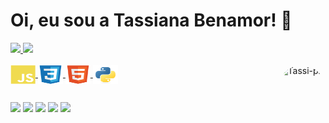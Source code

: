 <h1>Oi, eu sou a Tassiana Benamor! 👋</h1>

<!-- <h2 dir="auto"></h2> -->

<!--
- 🎨 Designer Gráfico e Ilustradora digital.
- 👩🏻‍💻 Atualmente estudando Front-End, Web Development, UX/UI Design.
- 😄 Fluente em inglês e português nativo.
-->

<!-- GitHub Stats -->
<div align="left">
  <a href="https://github.com/tassibenamor">
  <img height="160em" src="https://github-readme-stats.vercel.app/api?username=tassibenamor&show_icons=true&theme=darcula&include_all_commits=true&count_private=true"/>
  <img height="160em" src="https://github-readme-stats.vercel.app/api/top-langs/?username=tassibenamor&layout=compact&langs_count=7&theme=darcula"/>
</div>

<!-- Linguagens de Marcação e Programação -->
<div style="display: inline_block"><br>
  <img align="center" alt="Tassi-Js" height="30" width="40" src="https://raw.githubusercontent.com/devicons/devicon/master/icons/javascript/javascript-plain.svg">
  <img align="center" alt="Tassi-CSS" height="30" width="40" src="https://raw.githubusercontent.com/devicons/devicon/master/icons/css3/css3-original.svg">
  <img align="center" alt="Tassi-HTML" height="30" width="40" src="https://raw.githubusercontent.com/devicons/devicon/master/icons/html5/html5-original.svg">
  <img align="center" alt="Tassi-Python" height="30" width="40" src="https://raw.githubusercontent.com/devicons/devicon/master/icons/python/python-original.svg">
  <img align="right" alt="Tassi-pic" height="150" style="border-radius:50px;" src="https://lh3.googleusercontent.com/fife/AAWUweUkSy5uJwYA46uwdtlX0qJNtzSz2mEHIk613h0fhp6LccxKisg2xmHMEU_h2ofT3UBYrUqFP5WmmUgMN0kWyYbP46vcue_HXlJHUuOZpENmdLqoh4yn6lM__vshhcD1MczBjkGFneg_-w0wcu1XMA-6homNsLDmtCr44Z4b1PRSEozdFzxcP8VhP0KPSiEubVgo_XTm7lXvpD6nQVVihNz6C7DlEONp4J2wubgVfv7Cm3jop6uaIaHaHqk3fogdqkQqT83TD33Ubz-SwQ1IP7qFZrJA9NR7aNsulACJ7NzKN0yomQEuMQE8H-M93lTxWGuReN_usLN-ZP5SXhO2t17EYf4s_yg6fOeNO5MbrBQbogwNlWNrcgZ5aKWOX6W6PYrEZm0_ILV10ermNy7MfS1CelXM-WUv2UpwVifcdjEsko9Q4J5cvvJ_Pu2sMHeTlD7TrTWLcKgjf9E09JnwiW0coHjp_uXLadnYI8lHddNa0gB99-QNWCR-yB2HszwV6uDJjrSoCj_VrDMpYkPSg_b2LyfbhRyiti6KCrLBJc65nVcufPNgPGxh5GS1dKjGr77Cez08XMAxfvlJFhM5K-MdurmEhxE4aMZyZirfHMQIXD6lR1ZboY7fegWbF5FsLMGZcpDbE7khj2-5oZqdi73Wk-mKaEPSUl7n5gjmoYt4G4jJjmR2S7UOfpzvT-Qv3lxx8kFUeiv43D_tft6xQpNTQ_LxtcrtSA=w681-h635">
</div>

<h2 dir="auto"></h2>
  
<!-- Redes Sociais -->
<!-- <h2>Want to find me in the web?</hr> -->
<div>
    <a href="https://medium.com/@tassibenamor" target="_blank"><img src="https://img.shields.io/badge/Medium-12100E?style=for-the-badge&logo=medium&logoColor=white" target="_blank"></a>
  <a href="https://www.linkedin.com/in/tassiana-benamor" target="_blank"><img src="https://img.shields.io/badge/-LinkedIn-%230077B5?style=for-the-badge&logo=linkedin&logoColor=white" target="_blank"></a> 
  <a href = "mailto:tassibenamor@gmail.com"><img src="https://img.shields.io/badge/-Gmail-%23333?style=for-the-badge&logo=gmail&logoColor=white" target="_blank"></a>
  <a href="https://www.behance.net/tassianabenamor" target="_blank"><img src="https://img.shields.io/badge/Behance-0054F7?style=for-the-badge&logo=behance&logoColor=white" target="_blank"></a>
  <a href="https://www.tassianabenamor.com" target="_blank"><img src="https://img.shields.io/badge/website-000000?style=for-the-badge&logo=About.me&logoColor=white" target="_blank"></a>
</div>
